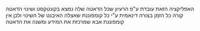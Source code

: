 האפליקציה הזאת עובדת ע"פ הרעיון שכל הדאטה שלה נמצא בקונטקסט ושינוי הדאטה קורה כל הזמן בצורה דינאמית ע"י כל קומפוננת שאצלה האיבנט של השינוי ולכן אין קומפוננת אבא שמרכזת את המידע ומשנה את הדאטה
